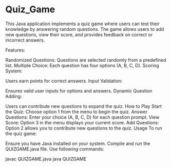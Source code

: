 # Quiz_Game

This Java application implements a quiz game where users can test their knowledge by answering random questions. The game allows users to add new questions, view their score, and provides feedback on correct or incorrect answers.

Features:

Randomized Questions: Questions are selected randomly from a predefined list.
Multiple Choice: Each question has four options (A, B, C, D).
Scoring System:

Users earn points for correct answers.
Input Validation:

Ensures valid user inputs for options and answers.
Dynamic Question Adding:

Users can contribute new questions to expand the quiz.
How to Play
Start the Quiz:
Choose option 1 from the menu to begin the quiz.
Answer Questions: Enter your choice (A, B, C, D) for each question prompt.
View Score: Option 3 in the menu displays your current score.
Add Questions: Option 2 allows you to contribute new questions to the quiz.
Usage
To run the quiz game:

Ensure you have Java installed on your system.
Compile and run the QUIZGAME.java file.
Use following commands:

javac QUIZGAME.java
java QUIZGAME
